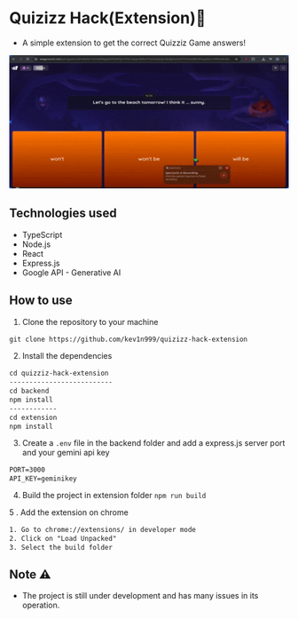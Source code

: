 # Quizizz Hack(Extension)🚀

- A simple extension to get the correct Quizziz Game answers!

<img src="./example/example.gif" width="520" height="240" />

## Technologies used

- TypeScript  
- Node.js  
- React
- Express.js
- Google API - Generative AI

## How to use

1. Clone the repository to your machine  
```
git clone https://github.com/kev1n999/quizizz-hack-extension
```

2. Install the dependencies
```
cd quizziz-hack-extension
--------------------------
cd backend
npm install
------------
cd extension
npm install
```

3. Create a `.env` file in the backend folder and add a express.js server port and your gemini api key
```
PORT=3000
API_KEY=geminikey
```

4. Build the project in extension folder
`npm run build`

5 . Add the extension on chrome
```
1. Go to chrome://extensions/ in developer mode
2. Click on "Load Unpacked"
3. Select the build folder
```

## Note ⚠️
- The project is still under development and has many issues in its operation.
